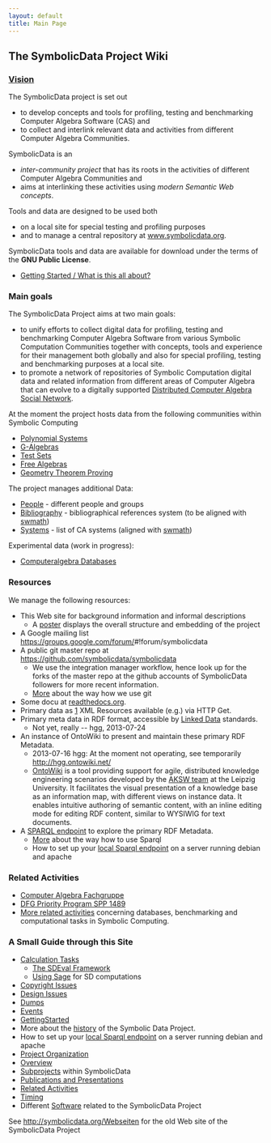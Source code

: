 ```yaml
---
layout: default
title: Main Page
---
```


The SymbolicData Project Wiki
-----------------------------

### [Vision](Symbolicdata:About "wikilink")

The SymbolicData project is set out

-   to develop concepts and tools for profiling, testing and benchmarking Computer Algebra Software (CAS) and
-   to collect and interlink relevant data and activities from different Computer Algebra Communities.

SymbolicData is an

-   *inter-community project* that has its roots in the activities of different Computer Algebra Communities and
-   aims at interlinking these activities using *modern Semantic Web concepts*.

Tools and data are designed to be used both

-   on a local site for special testing and profiling purposes
-   and to manage a central repository at www.symbolicdata.org.

SymbolicData tools and data are available for download under the terms of the **GNU Public License**.

-   [Getting Started / What is this all about?](QuickStart "wikilink")

### Main goals

The SymbolicData Project aims at two main goals:

-   to unify efforts to collect digital data for profiling, testing and benchmarking Computer Algebra Software from various Symbolic Computation Communities together with concepts, tools and experience for their management both globally and also for special profiling, testing and benchmarking purposes at a local site.
-   to promote a network of repositories of Symbolic Computation digital data and related information from different areas of Computer Algebra that can evolve to a digitally supported [Distributed Computer Algebra Social Network](CASN "wikilink").

At the moment the project hosts data from the following communities within Symbolic Computing

-   [Polynomial Systems](PolynomialSystems "wikilink")
-   [G-Algebras](GAlgebras "wikilink")
-   [Test Sets](TestSets "wikilink")
-   [Free Algebras](FreeAlgebras "wikilink")
-   [Geometry Theorem Proving](Geo "wikilink")

The project manages additional Data:

-   [People](People "wikilink") - different people and groups
-   [Bibliography](Bibliography "wikilink") - bibliographical references system (to be aligned with [swmath](http://www.swmath.org))
-   [Systems](Systems "wikilink") - list of CA systems (aligned with [swmath](http://www.swmath.org))

Experimental data (work in progress):

-   [Computeralgebra Databases](CADatabases "wikilink")

### Resources

We manage the following resources:

-   This Web site for background information and informal descriptions
    -   A [poster](http://symbolicdata.org/Webseiten/overview-poster.pdf) displays the overall structure and embedding of the project
-   A Google mailing list <https://groups.google.com/forum/>\#!forum/symbolicdata
-   A public git master repo at <https://github.com/symbolicdata/symbolicdata>
    -   We use the integration manager workflow, hence look up for the forks of the master repo at the github accounts of SymbolicData followers for more recent information.
    -   [More](Using.Git "wikilink") about the way how we use git
-   Some docu at [readthedocs.org](http://symbolicdata.readthedocs.org).
-   Primary data as [1](http://symbolicdata.org/XMLResources) XML Resources available (e.g.) via HTTP Get.
-   Primary meta data in RDF format, accessible by [Linked Data](http://linkeddata.org) standards.
    -   Not yet, really -- hgg, 2013-07-24
-   An instance of OntoWiki to present and maintain these primary RDF Metadata.
    -   2013-07-16 hgg: At the moment not operating, see temporarily <http://hgg.ontowiki.net/>
    -   [OntoWiki](http://aksw.org/Projects/OntoWiki.html) is a tool providing support for agile, distributed knowledge engineering scenarios developed by the [AKSW team](http://aksw.org) at the Leipzig University. It facilitates the visual presentation of a knowledge base as an information map, with different views on instance data. It enables intuitive authoring of semantic content, with an inline editing mode for editing RDF content, similar to WYSIWIG for text documents.
-   A [SPARQL endpoint](http://symbolicdata.org:8890/sparql) to explore the primary RDF Metadata.
    -   [More](QuickStart "wikilink") about the way how to use Sparql
    -   How to set up your [local Sparql endpoint](LocalSparqlEndpoint "wikilink") on a server running debian and apache

### Related Activities

-   [Computer Algebra Fachgruppe](http://www.fachgruppe-computeralgebra.de)
-   [DFG Priority Program SPP 1489](http://www.computeralgebra.de)
-   [More related activities](RelatedActivities "wikilink") concerning databases, benchmarking and computational tasks in Symbolic Computing.

### A Small Guide through this Site

-   [Calculation Tasks](Benchmarks "wikilink")
    -   [The SDEval Framework](SDEval "wikilink")
    -   [Using Sage](Sage "wikilink") for SD computations
-   [Copyright Issues](Symbolicdata:Copyrights "wikilink")
-   [Design Issues](Design "wikilink")
-   [Dumps](Dumps "wikilink")
-   [Events](Events "wikilink")
-   [GettingStarted](GettingStarted "wikilink")
-   More about the [history](History "wikilink") of the Symbolic Data Project.
-   How to set up your [local Sparql endpoint](LocalSparqlEndpoint "wikilink") on a server running debian and apache
-   [Project Organization](Organisation "wikilink")
-   [Overview](Overview "wikilink")
-   [Subprojects](Projects "wikilink") within SymbolicData
-   [Publications and Presentations](Publications "wikilink")
-   [Related Activities](RelatedActivities "wikilink")
-   [Timing](Timing "wikilink")
-   Different [Software](Software "wikilink") related to the SymbolicData Project

See <http://symbolicdata.org/Webseiten> for the old Web site of the SymbolicData Project

